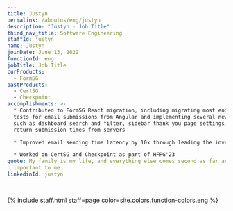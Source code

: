 ```yaml
---
title: Justyn
permalink: /aboutus/eng/justyn
description: "Justyn - Job Title"
third_nav_title: Software Engineering
staffId: justyn
name: Justyn
joinDate: June 13, 2022
functionId: eng
jobTitle: Job Title
curProducts:
  - FormSG
pastProducts:
  - CertSG
  - Checkpoint
accomplishments: >-
  * Contributed to FormSG React migration, including migrating most end-to-end
  tests for email submissions from Angular and implementing several new features
  such as dashboard search and filter, sidebar thank you page settings, and
  return submission times from servers

  * Improved email sending time latency by 10x through leading the investigation into the matter and rectifying the root cause (migrating AWS email sending services from US to SG)

  * Worked on CertSG and Checkpoint as part of HFPG'23
quote: My family is my life, and everything else comes second as far as what’s
  important to me.
linkedinId: justyn

---
```


{% include staff.html staff=page color=site.colors.function-colors.eng %}
